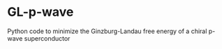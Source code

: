 # GL-p-wave
Python code to minimize the Ginzburg-Landau free energy of a chiral p-wave superconductor

